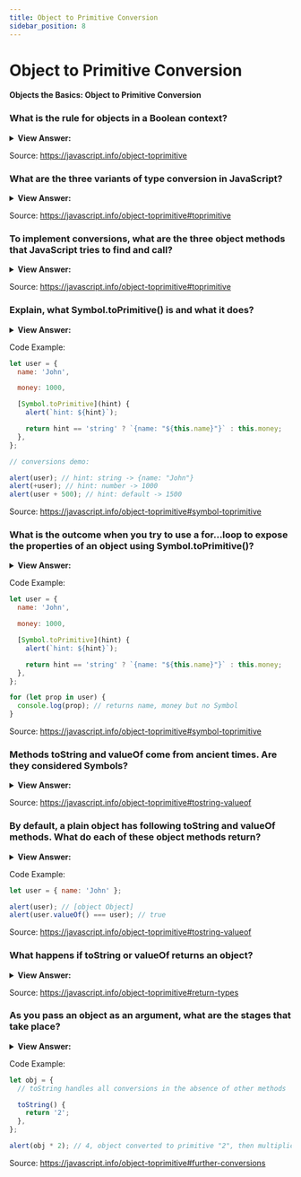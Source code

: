 ```yaml
---
title: Object to Primitive Conversion
sidebar_position: 8
---
```


# Object to Primitive Conversion

**Objects the Basics: Object to Primitive Conversion**

<head>
  <title>Object to Primitive Conversion - Interview Questions & Answers</title>
  <meta charSet="utf-8" />
</head>

### What is the rule for objects in a Boolean context?

<details>
  <summary><strong>View Answer:</strong></summary>
  <div>
  <div><strong>Interview Response:</strong> All objects are true in a Boolean context.
</div>
  </div>
</details>

Source: <https://javascript.info/object-toprimitive>

### What are the three variants of type conversion in JavaScript?

<details>
  <summary><strong>View Answer:</strong></summary>
  <div>
  <div><strong>Interview Response:</strong> String, number, and default conversions.</div><br />
  <div><strong>Technical Response:</strong> The three variants of type conversion include string, number, and default conversions. String conversion can happen in an explicit fashion when an object expects a string. Mathematical operations use explicit number conversion on primitives. Default occurs in rare cases when the operator is not sure what type to expect.<br /><br />
  </div>
  </div>
</details>

Source: <https://javascript.info/object-toprimitive#toprimitive>

### To implement conversions, what are the three object methods that JavaScript tries to find and call?

<details>
  <summary><strong>View Answer:</strong></summary>
  <div>
  <div><strong>Interview Response:</strong> The three object methods include Symbol.toPrimtive (system symbol) if it exists. Otherwise, if the hint is a string, it will try Obj.toString() or Obj.valueOf(). Finally, if the hint is a number or default it will try Obj.valueOf() and Obj.toString().</div><br />
  <div><strong>Simplified:</strong> The three object methods include Symbol.toPrimitive, Obj.toString(), and/or Obj.valueOf().<br /><br />
  </div>
  </div>
</details>

Source: <https://javascript.info/object-toprimitive#toprimitive>

### Explain, what Symbol.toPrimitive() is and what it does?

<details>
  <summary><strong>View Answer:</strong></summary>
  <div>
  <div><strong>Interview Response:</strong> The Symbol.toPrimitive is a symbol that specifies a function valued property that is called to convert an object to a corresponding primitive value.
</div>
  </div>
</details>

Code Example:

```js
let user = {
  name: 'John',

  money: 1000,

  [Symbol.toPrimitive](hint) {
    alert(`hint: ${hint}`);

    return hint == 'string' ? `{name: "${this.name}"}` : this.money;
  },
};

// conversions demo:

alert(user); // hint: string -> {name: "John"}
alert(+user); // hint: number -> 1000
alert(user + 500); // hint: default -> 1500
```

Source: <https://javascript.info/object-toprimitive#symbol-toprimitive>

### What is the outcome when you try to use a for…loop to expose the properties of an object using Symbol.toPrimitive()?

<details>
  <summary><strong>View Answer:</strong></summary>
  <div>
  <div><strong>Interview Response:</strong> The result will be a return of all properties except for the Symbol.toPrimitive because Symbol cannot be seen in the global symbol registry.
</div>
  </div>
</details>

Code Example:

```js
let user = {
  name: 'John',

  money: 1000,

  [Symbol.toPrimitive](hint) {
    alert(`hint: ${hint}`);

    return hint == 'string' ? `{name: "${this.name}"}` : this.money;
  },
};

for (let prop in user) {
  console.log(prop); // returns name, money but no Symbol
}
```

Source: <https://javascript.info/object-toprimitive#symbol-toprimitive>

### Methods toString and valueOf come from ancient times. Are they considered Symbols?

<details>
  <summary><strong>View Answer:</strong></summary>
  <div>
  <div><strong>Interview Response:</strong> No because they were created before Symbols were implemented into JavaScript. They are regular string-name methods.</div><br />
  <div><strong>Technical Response:</strong> No because they were created before Symbols were implemented into JavaScript. They are regular string-name methods. If there is no Symbol.toPrimitive then JavaScript tries to find them.<br /><br />
  </div>
  </div>
</details>

Source: <https://javascript.info/object-toprimitive#tostring-valueof>

### By default, a plain object has following toString and valueOf methods. What do each of these object methods return?

<details>
  <summary><strong>View Answer:</strong></summary>
  <div>
  <div><strong>Interview Response:</strong> The toString method returns a string "[object Object]" and the valueOf method returns the object itself.
</div>
  </div>
</details>

Code Example:

```js
let user = { name: 'John' };

alert(user); // [object Object]
alert(user.valueOf() === user); // true
```

Source: <https://javascript.info/object-toprimitive#tostring-valueof>

### What happens if toString or valueOf returns an object?

<details>
  <summary><strong>View Answer:</strong></summary>
  <div>
  <div><strong>Interview Response:</strong> There is no error, but such value is ignored.</div><br />
  <div><strong>Technical Response:</strong> For historical reasons, if toString or valueOf returns an object, there is no error, but such value is ignored (like if the method did not exist). That is because in ancient times there was no good “error” concept in JavaScript.<br /><br />
  </div>
  </div>
</details>

Source: <https://javascript.info/object-toprimitive#return-types>

### As you pass an object as an argument, what are the stages that take place?

<details>
  <summary><strong>View Answer:</strong></summary>
  <div>
  <div><strong>Interview Response:</strong> The object is converted to a primitive. If the resulting primitive is not the right type, it is converted.</div><br />
  <div><strong>Technical Response:</strong> If we pass an object as an argument, then there are two stages.<br /><br />
    <ol>
        <li>The object is converted to a primitive.</li>
        <li>If the resulting primitive is not the right type, it is converted.</li>
    </ol>
  </div>
  </div>
</details>

Code Example:

```js
let obj = {
  // toString handles all conversions in the absence of other methods

  toString() {
    return '2';
  },
};

alert(obj * 2); // 4, object converted to primitive "2", then multiplication made it a number
```

Source: <https://javascript.info/object-toprimitive#further-conversions>

